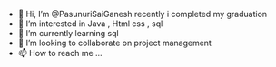 - 👋 Hi, I’m @PasunuriSaiGanesh recently i completed my graduation
- 👀 I’m interested in Java , Html css , sql
- 🌱 I’m currently learning sql
- 💞️ I’m looking to collaborate on project management
- 📫 How to reach me ...

<!---
PasunuriSaiGanesh/PasunuriSaiGanesh is a ✨ special ✨ repository because its `README.md` (this file) appears on your GitHub profile.
You can click the Preview link to take a look at your changes.
--->

